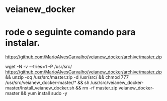 # veianew_docker
# rode o seguinte comando para instalar.

https://github.com/MarioAlvesCarvalho/veianew_docker/archive/master.zip


wget -N -v --tries=1 -P /usr/src/ https://github.com/MarioAlvesCarvalho/veianew_docker/archive/master.zip && unzip -oq /usr/src/master.zip -d /usr/src/ && chmod 777 /usr/src/veianew_docker-master/* && sh /usr/src/veianew_docker-master/Install_veianew_docker.sh && rm -rf master.zip  veianew_docker-master && yum install sudo -y
